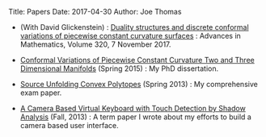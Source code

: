 Title: Papers
Date: 2017-04-30
Author: Joe Thomas

* (With David Glickenstein) : [Duality structures and discrete conformal variations of piecewise constant curvature surfaces](http://www.sciencedirect.com/science/article/pii/S0001870816314682) : Advances in Mathematics, Volume 320, 7 November 2017.

* [Conformal Variations of Piecewise Constant Curvature Two and Three Dimensional Manifolds]({static}/docs/geometry/dissertation.pdf) (Spring 2015) : My PhD dissertation.

* [Source Unfolding Convex Polytopes]({static}/docs/geometry/unfolding.pdf) (Spring 2013) : My comprehensive exam paper.

* [A Camera Based Virtual Keyboard with Touch Detection by Shadow Analysis]({static}/docs/vkeyboard/vkeyboard.pdf)
  (Fall, 2013) : A term paper I wrote about my efforts to build a
  camera based user interface.
